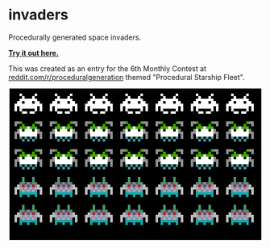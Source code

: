 # invaders
Procedurally generated space invaders.

**[Try it out here.](http://ditam.github.io/demos/invaders/)**

This was created as an entry for the 6th Monthly Contest at [reddit.com/r/proceduralgeneration](https://www.reddit.com/r/proceduralgeneration/comments/4mn9gj/monthly_challenge_7_june_2016_procedural/) themed "Procedural Starship Fleet".

<p align="center">
  <img src="https://github.com/ditam/invaders/blob/master/sample.png" alt="A sample output"/>
</p>